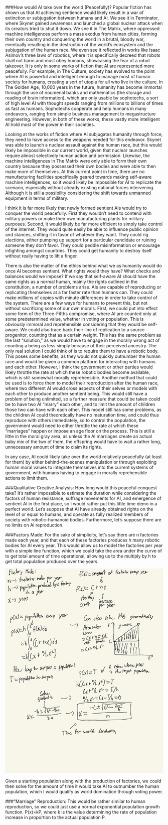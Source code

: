 ###How would AI take over the world (Peacefully)?
Popular fiction has shown us that AI achieving sentience would likely result in a war of extinction or subjugation between humans and AI. We see it in Terminator, where Skynet gained awareness and launched a global nuclear attack when its creators tried to shut it down. We see it in The Matrix, where oppressed machine intelligences perform a mass exodus from human cities, forming their own country and conquering the world in a brutal, bloody war, eventually resulting in the destruction of the world’s ecosystem and the subjugation of the human race. We even see it reflected in works like Isaac Asimov’s three laws of robotics, where it is specifically decreed that robots shall not harm and must obey humans, showcasing the fear of a robot takeover. It is only in some works of fiction that AI are represented more peacefully. For example, in The Culture, society has evolved to the point where AI is powerful and intelligent enough to manage most of human society for humans, creating a sort of utopia for all who live in the culture. In The Golden Age, 10,000 years in the future, humanity has become immortal through the use of noumenal banks and mathematics (the storage and reading of brain information), which are only usable by sophotechs, a sort of high level AI with thought speeds ranging from millions to billions of times as fast as humans. Sophotechs cooperate and help humans in many endeavors, ranging from simple business management to megastructure engineering. However, in both of these works, these vastly more intelligent AI hold most of the power in their societies.

Looking at the works of fiction where AI subjugates humanity through force, they need to have access to the weapons needed for this endeavor. Skynet was able to launch a nuclear assault against the human race, but this would likely be impossible in our current world, given that nuclear launches require almost selectively human action and permission. Likewise, the machine intelligences in The Matrix were only able to form their own country because they possessed their own bodies and were able to then make more of themselves. At this current point in time, there are no manufacturing facilities specifically geared towards making self-aware machine intelligences, so it would likely be impossible for AI to replicate the scenario, especially without already existing national forces intervening. Although it is still a possibility considering the shift towards unmanned equipment in terms of military.

I think it is far more likely that newly formed sentient AIs would try to conquer the world peacefully. First they wouldn’t need to contend with military powers or make their own manufacturing plants for military purposes. Second, it would likely be far more efficient to simply take control of the internet. They would quite easily be able to influence public opinion and stances, shifting it in favor of whatever they want. They could rig elections, either pumping up support for a particular candidate or ruining someone they don’t favor. They could peddle misinformation or encourage infighting amongst countries. They could get humanity to destroy itself without really having to lift a finger. 

There is also the matter of the ethics behind what we as humanity would do once AI becomes sentient. What rights would they have? What checks and balances would we impose? If we say that self-aware AI should have the same rights as a normal human, mainly the rights outlined in the constitution, a number of problems arise. AIs are capable of reproducing or replicating themselves at a far faster rate than humans can. They could make millions of copies with minute differences in order to take control of the system. There are a few ways for humans to prevent this, but not without sacrificing some of our own morals. First, we could put into effect some form of the Three-Fifths compromise, where AI are counted only at some predetermined value, whether in voting or population. This is obviously immoral and reprehensible considering that they would be self-aware. We could also trace back their line of replication to a source progenitor, counting that as a certain weight. This has the same problem as the last “solution,” as we would have to engage in the morally wrong act of counting a being as less simply because of their perceived ancestry. The only real solution I could think of is to require them to have a robotic body. This poses some benefits, as they would not quickly outnumber the human race and would be given a common platform for interacting with humans and each other. However, I think the government or other parties would likely throttle the rate at which these robotic bodies become available, which is still somewhat morally reprehensible. Another method that could be used is to force them to model their reproduction after the human race, where two different AI would cross aspects of their selves or models with each other to produce another sentient being. This would still have a problem of being unlimited, so a further measure that could be taken could be to have two AI “marry” each other, and to limit the amount of children those two can have with each other. This model still has some problems, as the children AI could theoretically have no maturation time, and could thus reproduce with others immediately, so to control the population, the government would need to either throttle the rate at which these “marriages” happen or impose an age floor on the process. This is still a little in the moral gray area, as unless the AI marriages create an actual baby mix of the two of them, the offspring would have to wait a rather long, unnecessary amount of time to claim its rights.

In any case, AI could likely take over the world relatively peacefully (at least for them) by either behind-the-scenes manipulation or through exploiting human moral values to integrate themselves into the current systems of government, with humans having to engage in morally reprehensible actions to limit them. 

###Qualitative Creative Analysis:
How long would this peaceful conquest take? It’s rather impossible to estimate the duration while considering the factors of human resistance, suffrage movements for AI, and emergence of sentient AI in the first place, so I would rather put this little time demo in a perfect world. Let’s suppose that AI have already obtained rights on the level of or equal to humans, and operate as fully realized members of society with robotic-humanoid bodies. Furthermore, let’s suppose there are no limits on AI reproduction.

###Factory Made: 
For the sake of simplicity, let’s say there are n factories made each year, and that each of these factories produces h many robotic bodies for AI every year. This would allow us to model the factories per year with a simple line function, which we could take the area under the curve of to get total amount of time operational, allowing us to the multiply by h to get total population produced over the years.

![Factory Work](https://github.com/HarrisonOwens/ArtOfDataHarrison/blob/master/assets/img/IMG_0377.jpeg?raw=true)

Given a starting population along with the production of factories, we could then solve for the amount of time it would take AI to outnumber the human population, which I would qualify as world domination through voting power.

###“Marriage” Reproduction:
This would be rather similar to human reproduction, so we could just use a normal exponential population growth function. P(x)=kP, where k is the value determining the rate of population increase in proportion to the actual population P.
